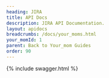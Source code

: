 ```yaml
---
heading: JIRA
title: API Docs
description: JIRA API Documentation.
layout: apidocs
breadcrumbs: /docs/your_moms.html
your_momId: 1
parent: Back to Your_mom Guides
order: 90
---
```


{% include swagger.html %}
